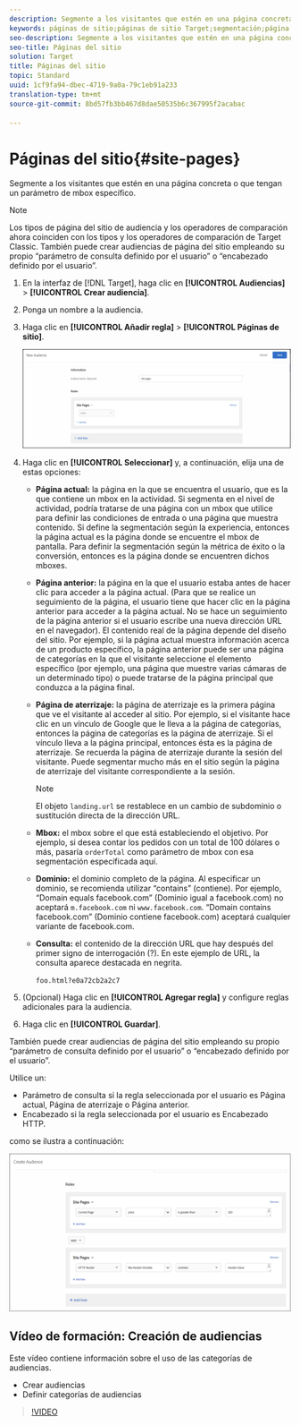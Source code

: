 ```yaml
---
description: Segmente a los visitantes que estén en una página concreta o que tengan un parámetro de mbox específico.
keywords: páginas de sitio;páginas de sitio Target;segmentación;página actual;página actual Target;página anterior;página anterior Target;página de destino;página de destino Target;mbox;mbox Target
seo-description: Segmente a los visitantes que estén en una página concreta o que tengan un parámetro de mbox específico.
seo-title: Páginas del sitio
solution: Target
title: Páginas del sitio
topic: Standard
uuid: 1cf9fa94-dbec-4719-9a0a-79c1eb91a233
translation-type: tm+mt
source-git-commit: 8bd57fb3bb467d8dae50535b6c367995f2acabac

---
```



# Páginas del sitio{#site-pages}

Segmente a los visitantes que estén en una página concreta o que tengan un parámetro de mbox específico.

>[!NOTE]
>
>Los tipos de página del sitio de audiencia y los operadores de comparación ahora coinciden con los tipos y los operadores de comparación de Target Classic. También puede crear audiencias de página del sitio empleando su propio “parámetro de consulta definido por el usuario” o “encabezado definido por el usuario”.

1. En la interfaz de [!DNL Target], haga clic en **[!UICONTROL Audiencias]** &gt; **[!UICONTROL Crear audiencia]**.
1. Ponga un nombre a la audiencia.
1. Haga clic en **[!UICONTROL Añadir regla]** &gt; **[!UICONTROL Páginas de sitio]**.

   ![Audiencia de páginas del sitio](assets/target_site_pages.png)

1. Haga clic en **[!UICONTROL Seleccionar]** y, a continuación, elija una de estas opciones:

   * **Página actual:** la página en la que se encuentra el usuario, que es la que contiene un mbox en la actividad. Si segmenta en el nivel de actividad, podría tratarse de una página con un mbox que utilice para definir las condiciones de entrada o una página que muestra contenido. Si define la segmentación según la experiencia, entonces la página actual es la página donde se encuentre el mbox de pantalla. Para definir la segmentación según la métrica de éxito o la conversión, entonces es la página donde se encuentren dichos mboxes.
   * **Página anterior:** la página en la que el usuario estaba antes de hacer clic para acceder a la página actual. (Para que se realice un seguimiento de la página, el usuario tiene que hacer clic en la página anterior para acceder a la página actual. No se hace un seguimiento de la página anterior si el usuario escribe una nueva dirección URL en el navegador). El contenido real de la página depende del diseño del sitio. Por ejemplo, si la página actual muestra información acerca de un producto específico, la página anterior puede ser una página de categorías en la que el visitante seleccione el elemento específico (por ejemplo, una página que muestre varias cámaras de un determinado tipo) o puede tratarse de la página principal que conduzca a la página final.
   * **Página de aterrizaje:** la página de aterrizaje es la primera página que ve el visitante al acceder al sitio. Por ejemplo, si el visitante hace clic en un vínculo de Google que le lleva a la página de categorías, entonces la página de categorías es la página de aterrizaje. Si el vínculo lleva a la página principal, entonces ésta es la página de aterrizaje. Se recuerda la página de aterrizaje durante la sesión del visitante. Puede segmentar mucho más en el sitio según la página de aterrizaje del visitante correspondiente a la sesión.

      >[!NOTE]
      >
      >El objeto `landing.url` se restablece en un cambio de subdominio o sustitución directa de la dirección URL.

   * **Mbox:** el mbox sobre el que está estableciendo el objetivo. Por ejemplo, si desea contar los pedidos con un total de 100 dólares o más, pasaría `orderTotal` como parámetro de mbox con esa segmentación especificada aquí.
   * **Dominio:** el dominio completo de la página. Al especificar un dominio, se recomienda utilizar “contains” (contiene). Por ejemplo, “Domain equals facebook.com” (Dominio igual a facebook.com) no aceptará `m.facebook.com` ni `www.facebook.com`. “Domain contains facebook.com” (Dominio contiene facebook.com) aceptará cualquier variante de facebook.com.
   * **Consulta:** el contenido de la dirección URL que hay después del primer signo de interrogación (?). En este ejemplo de URL, la consulta aparece destacada en negrita.

      `foo.html?e0a72cb2a2c7`

1. (Opcional) Haga clic en **[!UICONTROL Agregar regla]** y configure reglas adicionales para la audiencia.
1. Haga clic en **[!UICONTROL Guardar]**.

También puede crear audiencias de página del sitio empleando su propio “parámetro de consulta definido por el usuario” o “encabezado definido por el usuario”.

Utilice un:

* Parámetro de consulta si la regla seleccionada por el usuario es Página actual, Página de aterrizaje o Página anterior.
* Encabezado si la regla seleccionada por el usuario es Encabezado HTTP.

como se ilustra a continuación:

![](assets/site_pages.png)

## Vídeo de formación: Creación de audiencias

Este vídeo contiene información sobre el uso de las categorías de audiencias.

* Crear audiencias
* Definir categorías de audiencias

>[!VIDEO](https://video.tv.adobe.com/v/17392?captions=spa)
